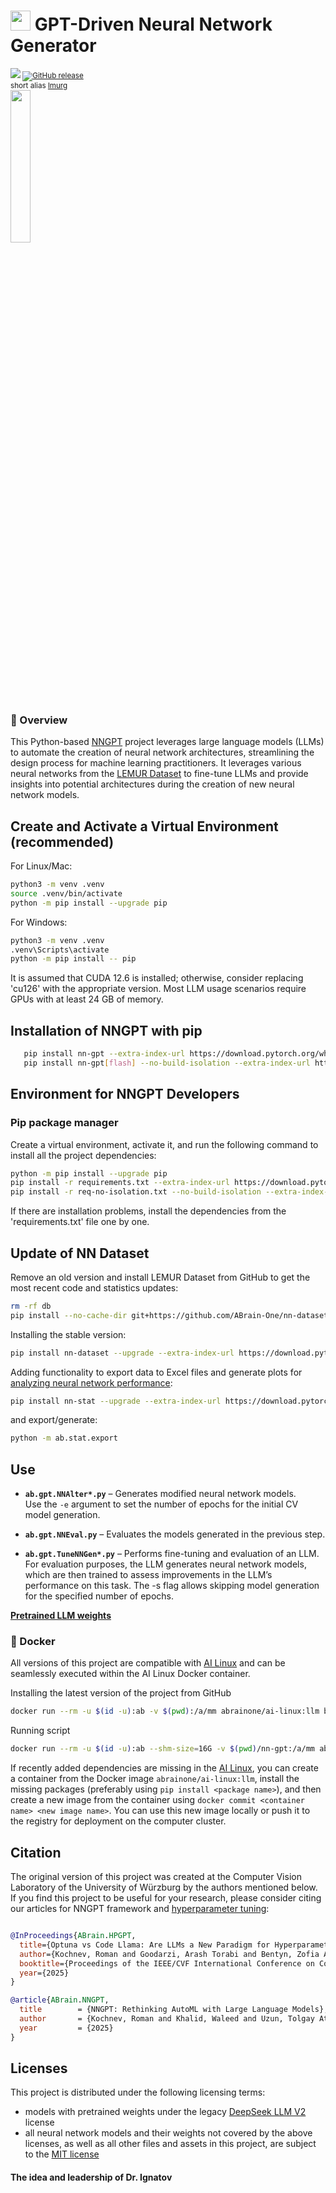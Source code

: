 # <img src='https://abrain.one/img/lemur-nn-icon-64x64.png' width='32px'/> GPT-Driven Neural Network Generator

<sub><a href='https://pypi.python.org/pypi/nn-gpt'><img src='https://img.shields.io/pypi/v/nn-gpt.svg'/></a> <a href="https://pepy.tech/project/nn-gpt"><img alt="GitHub release" src="https://static.pepy.tech/badge/nn-gpt"></a><br/>
short alias  <a href='https://pypi.python.org/pypi/lmurg'>lmurg</a> 
</sub> 
<br/>
<img src='https://abrain.one/img/nngpt-logo-tr.png' width='25%'/>
<h3>📖 Overview</h3>

This Python-based <a href='https://github.com/ABrain-One/nn-gpt'>NNGPT</a> project leverages large language models (LLMs) to automate the creation of neural network architectures, streamlining the design process for machine learning practitioners. It leverages various neural networks from the <a href="https://github.com/ABrain-One/nn-dataset">LEMUR Dataset</a> to fine-tune LLMs and provide insights into potential architectures during the creation of new neural network models.

## Create and Activate a Virtual Environment (recommended)
For Linux/Mac:
   ```bash
   python3 -m venv .venv
   source .venv/bin/activate
   python -m pip install --upgrade pip
   ```
For Windows:
   ```bash
   python3 -m venv .venv
   .venv\Scripts\activate
   python -m pip install -- pip
   ```

It is assumed that CUDA 12.6 is installed; otherwise, consider replacing 'cu126' with the appropriate version. Most LLM usage scenarios require GPUs with at least 24 GB of memory.

## Installation of NNGPT with pip

```bash
   pip install nn-gpt --extra-index-url https://download.pytorch.org/whl/cu126
   pip install nn-gpt[flash] --no-build-isolation --extra-index-url https://download.pytorch.org/whl/cu126
   ```


## Environment for NNGPT Developers
### Pip package manager

Create a virtual environment, activate it, and run the following command to install all the project dependencies:
```bash
python -m pip install --upgrade pip
pip install -r requirements.txt --extra-index-url https://download.pytorch.org/whl/cu126
pip install -r req-no-isolation.txt --no-build-isolation --extra-index-url https://download.pytorch.org/whl/cu126
```

If there are installation problems, install the dependencies from the 'requirements.txt' file one by one.

## Update of NN Dataset
Remove an old version and install LEMUR Dataset from GitHub to get the most recent code and statistics updates:
```bash
rm -rf db
pip install --no-cache-dir git+https://github.com/ABrain-One/nn-dataset --upgrade --force --extra-index-url https://download.pytorch.org/whl/cu126
```
Installing the stable version:
```bash
pip install nn-dataset --upgrade --extra-index-url https://download.pytorch.org/whl/cu126
```
Adding functionality to export data to Excel files and generate plots for <a href='https://github.com/ABrain-One/nn-stat'>analyzing neural network performance</a>:
```bash
pip install nn-stat --upgrade --extra-index-url https://download.pytorch.org/whl/cu126
```
and export/generate:
```bash
python -m ab.stat.export
```

## Use

- **`ab.gpt.NNAlter*.py`** – Generates modified neural network models.  
  Use the `-e` argument to set the number of epochs for the initial CV model generation.

- **`ab.gpt.NNEval.py`** – Evaluates the models generated in the previous step.

- **`ab.gpt.TuneNNGen*.py`** – Performs fine-tuning and evaluation of an LLM. For evaluation purposes, the LLM generates neural network models, which are then trained to assess improvements in the LLM’s performance on this task. The -s flag allows skipping model generation for the specified number of epochs.

<a href='https://huggingface.co/ABrain'><strong>Pretrained LLM weights</strong></a>

### 🐳 Docker
All versions of this project are compatible with <a href='https://hub.docker.com/r/abrainone/ai-linux' target='_blank'>AI Linux</a> and can be seamlessly executed within the AI Linux Docker container.

Installing the latest version of the project from GitHub
```bash
docker run --rm -u $(id -u):ab -v $(pwd):/a/mm abrainone/ai-linux:llm bash -c "[ -d nn-gpt ] && git -C nn-gpt pull || git -c advice.detachedHead=false clone --depth 1 https://github.com/ABrain-One/nn-gpt"
```

Running script
```bash
docker run --rm -u $(id -u):ab --shm-size=16G -v $(pwd)/nn-gpt:/a/mm abrainone/ai-linux:llm bash -c "python -m ab.gpt.TuneNNGen_8B"
```

If recently added dependencies are missing in the <a href='https://hub.docker.com/r/abrainone/ai-linux' target='_blank'>AI Linux</a>, you can create a container from the Docker image ```abrainone/ai-linux:llm```, install the missing packages (preferably using ```pip install <package name>```), and then create a new image from the container using ```docker commit <container name> <new image name>```. You can use this new image locally or push it to the registry for deployment on the computer cluster.

## Citation

The original version of this project was created at the Computer Vision Laboratory of the University of Würzburg by the authors mentioned below. If you find this project to be useful for your research, please consider citing our articles for NNGPT framework and <a target='_blank' href='https://arxiv.org/pdf/2504.06006'>hyperparameter tuning</a>:
```bibtex

@InProceedings{ABrain.HPGPT,
  title={Optuna vs Code Llama: Are LLMs a New Paradigm for Hyperparameter Tuning?},
  author={Kochnev, Roman and Goodarzi, Arash Torabi and Bentyn, Zofia Antonina and Ignatov, Dmitry and Timofte, Radu},
  booktitle={Proceedings of the IEEE/CVF International Conference on Computer Vision Workshops (ICCVW)},
  year={2025}
}

@article{ABrain.NNGPT,
  title        = {NNGPT: Rethinking AutoML with Large Language Models},
  author       = {Kochnev, Roman and Khalid, Waleed and Uzun, Tolgay Atinc and Zhang, Xi and Dhameliya, Yashkumar Sanjaybhai and Qin, Furui and Ignatov, Dmitry and Timofte, Radu},
  year         = {2025}
}
```
## Licenses

This project is distributed under the following licensing terms:
<ul><li>models with pretrained weights under the legacy <a href="https://github.com/ABrain-One/nn-dataset/blob/main/Doc/Licenses/LICENSE-DEEPSEEK-LLM-V2">DeepSeek LLM V2</a> license</li>
<li> all neural network models and their weights not covered by the above licenses, as well as all other files and assets in this project, are subject to the <a href="LICENSE">MIT license</a></li> 
</ul>

#### The idea and leadership of Dr. Ignatov
